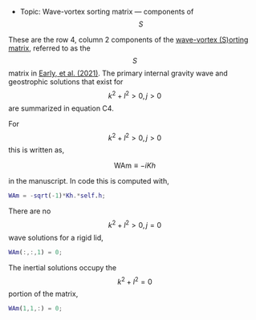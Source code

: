 - Topic: Wave-vortex sorting matrix — components of $$S$$

These are the row 4, column 2 components of the [wave-vortex (S)orting matrix](/mathematical-introduction/transformations.html), referred to as the $$S$$ matrix in [Early, et al. (2021)](https://doi.org/10.1017/jfm.2020.995). The primary internal gravity wave and geostrophic solutions that exist for $$k^2+l^2>0, j>0$$ are summarized in equation C4.

For $$k^2+l^2>0, j>0$$ this is written as,

$$
\textrm{WAm} \equiv - i K h
$$

in the manuscript. In code this is computed with,

```matlab
WAm = -sqrt(-1)*Kh.*self.h;
```

There are no $$k^2+l^2>0, j=0$$ wave solutions for a rigid lid,

```matlab
WAm(:,:,1) = 0;
```

The inertial solutions occupy the $$k^2+l^2=0$$ portion of the matrix,

```matlab
WAm(1,1,:) = 0;
```
